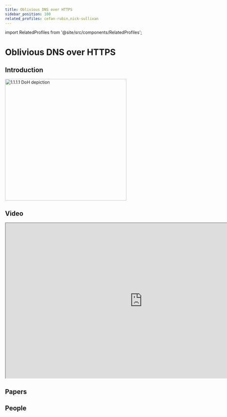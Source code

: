 ```yaml
---
title: Oblivious DNS over HTTPS
sidebar_position: 100
related_profiles: cefan-rubin,nick-sullivan
---
```

import RelatedProfiles from '@site/src/components/RelatedProfiles';

# Oblivious DNS over HTTPS

## Introduction

<img src="https://blog.cloudflare.com/content/images/2020/12/image2-4.png" width="400" alt="1.1.1.1 DoH depiction" />

## Video

<iframe src="https://iframe.videodelivery.net/98835feb4ca00342d6f424059561e3a1" width="900" height="510" allowFullScreen={true}></iframe>

## Papers

## People

<RelatedProfiles slugs={frontMatter.related_profiles} />